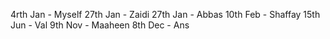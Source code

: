 4rth Jan - Myself
27th Jan - Zaidi
27th Jan - Abbas
10th Feb - Shaffay
15th Jun - Val
9th Nov - Maaheen
8th Dec - Ans